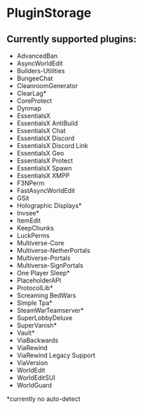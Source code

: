# PluginStorage

## Currently supported plugins:

- AdvancedBan
- AsyncWorldEdit
- Builders-Utilities
- BungeeChat
- CleanroomGenerator
- ClearLag*
- CoreProtect
- Dynmap
- EssentialsX
- EssentialsX AntiBuild
- EssentialsX Chat
- EssentialsX Discord
- EssentialsX Discord Link
- EssentialsX Geo
- EssentialsX Protect
- EssentialsX Spawn
- EssentialsX XMPP
- F3NPerm
- FastAsyncWorldEdit
- GSit
- Holographic Displays*
- Invsee*
- ItemEdit
- KeepChunks
- LuckPerms
- Multiverse-Core
- Multiverse-NetherPortals
- Multiverse-Portals
- Multiverse-SignPortals
- One Player Sleep*
- PlaceholderAPI
- ProtocolLib*
- Screaming BedWars
- Simple Tpa*
- SteamWarTeamserver*
- SuperLobbyDeluxe
- SuperVanish*
- Vault*
- ViaBackwards
- ViaRewind
- ViaRewind Legacy Support
- ViaVersion
- WorldEdit
- WorldEditSUI
- WorldGuard

*currently no auto-detect